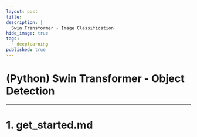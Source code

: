 ```yaml
---
layout: post
title: 
description: |
  Swin Transformer - Image Classification
hide_image: true
tags:
  - deeplearning
published: true
---
```


# (Python) Swin Transformer - Object Detection
* * *

# 1. get_started.md
